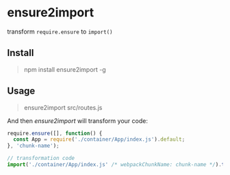 # ensure2import

transform `require.ensure` to `import()`

## Install

> npm install ensure2import -g

## Usage

> ensure2import src/routes.js

And then *ensure2import* will transform your code:

```js
require.ensure([], function() {
  const App = require('./container/App/index.js').default;
}, 'chunk-name');

// transformation code
import('./container/App/index.js' /* webpackChunkName: chunk-name */).then(mod => mod.default);
```